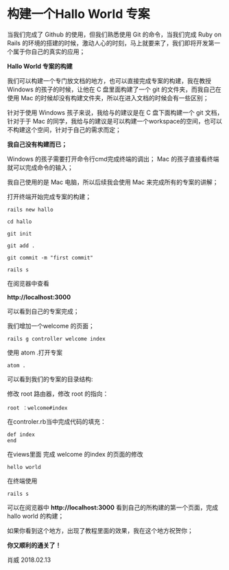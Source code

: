 # 构建一个Hallo World 专案

当我们完成了 Github 的使用，但我们熟悉使用 Git 的命令，当我们完成 Ruby on Rails 的环境的搭建的时候，激动人心的时刻，马上就要来了，我们即将开发第一个属于你自己的真实的应用；

**Hallo World 专案的构建**

我们可以构建一个专门放文档的地方，也可以直接完成专案的构建，我在教授 Windows 的孩子的时候，让他在 C 盘里面构建了一个 git 的文件夹，而我自己在使用 Mac 的时候却没有构建文件夹，所以在进入文档的时候会有一些区别；

针对于使用 Windows 孩子来说，我给与的建议是在 C 盘下面构建一个 git 文档，针对于于 Mac 的同学，我给与的建议是可以构建一个workspace的空间，也可以不构建这个空间，针对于自己的需求而定；

**我自己没有构建而已；**

Windows 的孩子需要打开命令行cmd完成终端的调出；
Mac 的孩子直接看终端就可以完成命令的输入；

我自己使用的是 Mac 电脑，所以后续我会使用 Mac 来完成所有的专案的讲解；

打开终端开始完成专案的构建；

```
rails new hallo
```
```
cd hallo
```
```
git init
```
```
git add .
```
```
git commit -m "first commit"
```
```
rails s
```

在阅览器中查看

**http://localhost:3000**

可以看到自己的专案完成；

我们增加一个welcome 的页面；

```
rails g controller welcome index
```

使用 atom .打开专案
```
atom .
```
可以看到我们的专案的目录结构:

修改 root 路由器，修改 root 的指向：
```
root ：welcome#index
```
在controler.rb当中完成代码的填充：
```
def index
end
```
在views里面 完成 welcome 的index 的页面的修改
```
hello world
```
在终端使用
```
rails s
```
可以在阅览器中
**http://localhost:3000**
看到自己的所构建的第一个页面，完成hallo world 的构建；

如果你看到这个地方，出现了教程里面的效果，我在这个地方祝贺你；

**你又顺利的通关了！**

肖威
2018.02.13

